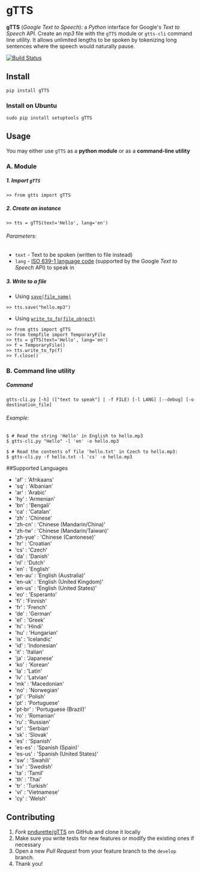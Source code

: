 # gTTS

**gTTS** (_Google Text to Speech_): a *Python* interface for Google's _Text to Speech_ API. Create an _mp3_ file with the `gTTS` module or `gtts-cli` command line utility. It allows unlimited lengths to be spoken by tokenizing long sentences where the speech would naturally pause.

[![Build Status](https://travis-ci.org/pndurette/gTTS.svg?branch=master)](https://travis-ci.org/pndurette/gTTS)

## Install

    pip install gTTS

### Install on Ubuntu

    sudo pip install setuptools gTTS

## Usage

You may either use `gTTS` as a **__python module__** or as a **__command-line utility__**

### A. Module

##### 1. Import `gTTS`

```
>> from gtts import gTTS
```

##### 2. Create an instance

```
>> tts = gTTS(text='Hello', lang='en')
```

###### _Parameters:_
*  `text` - Text to be spoken (written to file instead)
*  `lang` - [ISO 639-1 language code](#lang_list) (supported by the Google _Text to Speech_ API) to speak in

##### 3. Write to a file

* Using [`save(file_name)`](https://github.com/pndurette/gTTS/blob/master/gtts/tts.py#L91)
   
```
>> tts.save("hello.mp3")
```

* Using [`write_to_fp(file_object)`](https://github.com/pndurette/gTTS/blob/master/gtts/tts.py#L97)
   
```  
>> from gtts import gTTS
>> from tempfile import TemporaryFile
>> tts = gTTS(text='Hello', lang='en')
>> f = TemporaryFile()
>> tts.write_to_fp(f)
>> f.close()
```

### B. Command line utility

##### Command
```
gtts-cli.py [-h] (["text to speak"] | -f FILE) [-l LANG] [--debug] [-o destination_file]
```
 
###### _Example:_
  
```
$ # Read the string 'Hello' in English to hello.mp3
$ gtts-cli.py "Hello" -l 'en' -o hello.mp3

$ # Read the contents of file 'hello.txt' in Czech to hello.mp3:
$ gtts-cli.py -f hello.txt -l 'cs' -o hello.mp3
```

##Supported Languages<a name="lang_list"></a>

  * 'af' : 'Afrikaans'
  * 'sq' : 'Albanian'
  * 'ar' : 'Arabic'
  * 'hy' : 'Armenian'
  * 'bn' : 'Bengali'
  * 'ca' : 'Catalan'
  * 'zh' : 'Chinese'
  * 'zh-cn' : 'Chinese (Mandarin/China)'
  * 'zh-tw' : 'Chinese (Mandarin/Taiwan)'
  * 'zh-yue' : 'Chinese (Cantonese)'
  * 'hr' : 'Croatian'
  * 'cs' : 'Czech'
  * 'da' : 'Danish'
  * 'nl' : 'Dutch'
  * 'en' : 'English'
  * 'en-au' : 'English (Australia)'
  * 'en-uk' : 'English (United Kingdom)'
  * 'en-us' : 'English (United States)'
  * 'eo' : 'Esperanto'
  * 'fi' : 'Finnish'
  * 'fr' : 'French'
  * 'de' : 'German'
  * 'el' : 'Greek'
  * 'hi' : 'Hindi'
  * 'hu' : 'Hungarian'
  * 'is' : 'Icelandic'
  * 'id' : 'Indonesian'
  * 'it' : 'Italian'
  * 'ja' : 'Japanese'
  * 'ko' : 'Korean'
  * 'la' : 'Latin'
  * 'lv' : 'Latvian'
  * 'mk' : 'Macedonian'
  * 'no' : 'Norwegian'
  * 'pl' : 'Polish'
  * 'pt' : 'Portuguese'
  * 'pt-br' : 'Portuguese (Brazil)'
  * 'ro' : 'Romanian'
  * 'ru' : 'Russian'
  * 'sr' : 'Serbian'
  * 'sk' : 'Slovak'
  * 'es' : 'Spanish'
  * 'es-es' : 'Spanish (Spain)'
  * 'es-us' : 'Spanish (United States)'
  * 'sw' : 'Swahili'
  * 'sv' : 'Swedish'
  * 'ta' : 'Tamil'
  * 'th' : 'Thai'
  * 'tr' : 'Turkish'
  * 'vi' : 'Vietnamese'
  * 'cy' : 'Welsh'

Contributing
------------

1. _Fork_ [pndurette/gTTS](https://github.com/pndurette/gTTS) on GitHub and clone it locally
2. Make sure you write tests for new features or modify the existing ones if necessary
3. Open a new _Pull Request_ from your feature branch to the `develop` branch.
4. Thank you!
